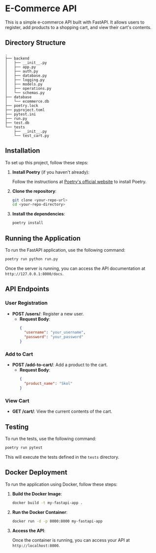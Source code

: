 # E-Commerce API

This is a simple e-commerce API built with FastAPI. It allows users to register, add products to a shopping cart, and view their cart's contents.

## Directory Structure

```
.
├── backend
│   ├── __init__.py
│   ├── app.py
│   ├── auth.py
│   ├── database.py
│   ├── logging.py
│   ├── models.py
│   ├── operations.py
│   └── schemas.py
├── database
│   └── ecommerce.db
├── poetry.lock
├── pyproject.toml
├── pytest.ini
├── run.py
├── test.db
└── tests
    ├── __init__.py
    └── test_cart.py
```

## Installation

To set up this project, follow these steps:

1. **Install Poetry** (if you haven't already):

   Follow the instructions at [Poetry's official website](https://python-poetry.org/docs/#installation) to install Poetry.

2. **Clone the repository**:

   ```bash
   git clone <your-repo-url>
   cd <your-repo-directory>
   ```

3. **Install the dependencies**:

   ```bash
   poetry install
   ```

## Running the Application

To run the FastAPI application, use the following command:

```bash
poetry run python run.py
```

Once the server is running, you can access the API documentation at `http://127.0.0.1:8000/docs`.

## API Endpoints

### User Registration

- **POST /users/**: Register a new user.
  - **Request Body**:
    ```json
    {
      "username": "your_username",
      "password": "your_password"
    }
    ```

### Add to Cart

- **POST /add-to-cart/**: Add a product to the cart.
  - **Request Body**:
    ```json
    {
      "product_name": "Skol"
    }
    ```

### View Cart

- **GET /cart/**: View the current contents of the cart.

## Testing

To run the tests, use the following command:

```bash
poetry run pytest
```

This will execute the tests defined in the `tests` directory.

## Docker Deployment

To run the application using Docker, follow these steps:

1. **Build the Docker Image**:

    ```bash
    docker build -t my-fastapi-app .
    ```

2. **Run the Docker Container**:

    ```bash
    docker run -d -p 8000:8000 my-fastapi-app
    ```

3. **Access the API**: 

    Once the container is running, you can access your API at `http://localhost:8000`.
